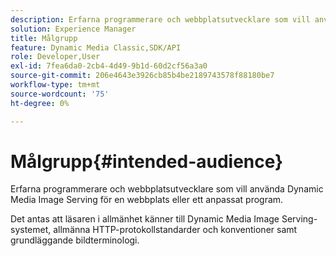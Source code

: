 ```yaml
---
description: Erfarna programmerare och webbplatsutvecklare som vill använda Dynamic Media Image Serving för en webbplats eller ett anpassat program.
solution: Experience Manager
title: Målgrupp
feature: Dynamic Media Classic,SDK/API
role: Developer,User
exl-id: 7fea6da0-2cb4-4d49-9b1d-60d2cf56a3a0
source-git-commit: 206e4643e3926cb85b4be2189743578f88180be7
workflow-type: tm+mt
source-wordcount: '75'
ht-degree: 0%

---
```


# Målgrupp{#intended-audience}

Erfarna programmerare och webbplatsutvecklare som vill använda Dynamic Media Image Serving för en webbplats eller ett anpassat program.

Det antas att läsaren i allmänhet känner till Dynamic Media Image Serving-systemet, allmänna HTTP-protokollstandarder och konventioner samt grundläggande bildterminologi.
